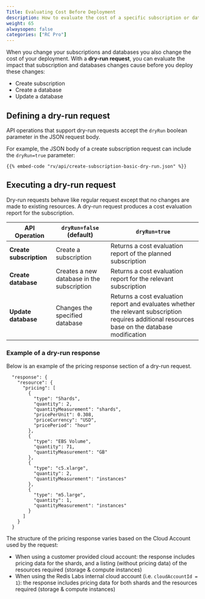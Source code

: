 ```yaml
---
Title: Evaluating Cost Before Deployment
description: How to evaluate the cost of a specific subscription or database without changing existing resources.
weight: 65
alwaysopen: false
categories: ["RC Pro"]
---
```

When you change your subscriptions and databases you also change the cost of your deployment.
With a **dry-run request**, you can evaluate the impact that subscription and databases changes cause before you deploy these changes:

* Create subscription
* Create a database
* Update a database

## Defining a dry-run request

API operations that support dry-run requests accept the `dryRun` boolean parameter in the JSON request body.

For example, the JSON body of a create subscription request can include the `dryRun=true` parameter:

```shell
{{% embed-code "rv/api/create-subscription-basic-dry-run.json" %}}
```

## Executing a dry-run request

Dry-run requests behave like regular request except that no changes are made to existing resources.
A dry-run request produces a cost evaluation report for the subscription.

| API Operation | `dryRun=false` (default) | `dryRun=true` |
|---|---|---|
| **Create subscription** | Create a subscription | Returns a cost evaluation report of the planned subscription |
| **Create database** | Creates a new database in the subscription | Returns a cost evaluation report for the relevant subscription |
| **Update database** | Changes the specified database | Returns a cost evaluation report and evaluates whether the relevant subscription requires additional resources base on the database modification |




### Example of a dry-run response

Below is an example of the pricing response section of a dry-run request.

```
  "response": {
    "resource": {
      "pricing": [
        {
          "type": "Shards",
          "quantity": 2,
          "quantityMeasurement": "shards",
          "pricePerUnit": 0.308,
          "priceCurrency": "USD",
          "pricePeriod": "hour"
        },
        {
          "type": "EBS Volume",
          "quantity": 71,
          "quantityMeasurement": "GB"
        },
        {
          "type": "c5.xlarge",
          "quantity": 2,
          "quantityMeasurement": "instances"
        },
        {
          "type": "m5.large",
          "quantity": 1,
          "quantityMeasurement": "instances"
        }
      ]
    }
  }
```

The structure of the pricing response varies based on the Cloud Account used by the request:

* When using a customer provided cloud account: the response includes pricing data for the shards, and a listing (without pricing data) of the resources required (storage & compute instances)
* When using the Redis Labs internal cloud account (i.e. `cloudAccountId = 1`): the response includes pricing data for both shards and the resources required (storage & compute instances)

